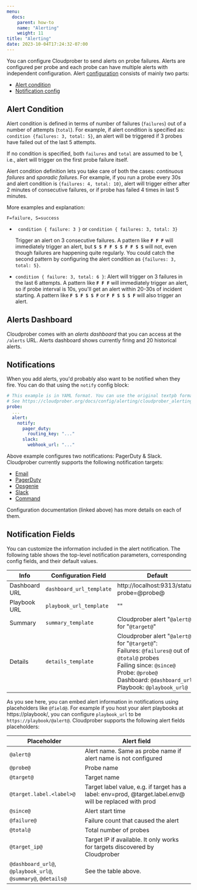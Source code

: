 ```yaml
---
menu:
  docs:
    parent: how-to
    name: "Alerting"
    weight: 11
title: "Alerting"
date: 2023-10-04T17:24:32-07:00
---
```


You can configure Cloudprober to send alerts on probe failures. Alerts are
configured per probe and each probe can have multiple alerts with independent
configuration. Alert
[configuration](/docs/config/alerting/#cloudprober_alerting_AlertConf) consists
of mainly two parts:

- [Alert condition](/docs/config/alerting/#cloudprober_alerting_Condition)
- [Notification config](/docs/config/alerting/#cloudprober_alerting_NotifyConfig)

## Alert Condition

Alert condition is defined in terms of number of failures (`failures`) out of a
number of attempts (`total`). For example, if alert condition is specified as:
`condition {failures: 3, total: 5}`, an alert will be triggered if 3 probes have
failed out of the last 5 attempts.

If no condition is specified, both `failures` and `total` are assumed to be 1,
i.e., alert will trigger on the first probe failure itself.

Alert condition definition lets you take care of both the cases: _continuous
failures_ and _sporadic failures_. For example, if you run a probe every 30s and
alert condition is `{failures: 4, total: 10}`, alert will trigger either after 2
minutes of consecutive failures, or if probe has failed 4 times in last 5
minutes.

More examples and explanation:

`F=failure, S=success`

- ` condition { failure: 3 }` or `condition { failures: 3, total: 3} `

  Trigger an alert on 3 consecutive failures. A pattern like **`F F F`** will
  immediately trigger an alert, but **`S S F F S S F F S S`** will not, even
  though failures are happening quite regularly. You could catch the second
  pattern by configuring the alert condition as `{failures: 3, total: 5}`.

- `condition { failure: 3, total: 6 }`: Alert will trigger on 3 failures in the
  last 6 attempts. A pattern like **`F F F`** will immediately trigger an alert,
  so if probe interval is 10s, you'll get an alert within 20-30s of incident
  starting. A pattern like **`F S F S S F`** or **`F F S S S F`** will also
  trigger an alert.

## Alerts Dashboard

Cloudprober comes with an _alerts dashboard_ that you can access at the
`/alerts` URL. Alerts dashboard shows currently firing and 20 historical alerts.

## Notifications

When you add alerts, you'd probably also want to be notified when they fire. You
can do that using the `notify` config block:

```yaml
# This example is in YAML format. You can use the original textpb format too.
# See https://cloudprober.org/docs/config/alerting/cloudprober_alerting_AlertConf
probe:
  ...
  alert:
    notify:
      pager_duty:
        routing_key: "..."
      slack:
        webhook_url: "..."
```

Above example configures two notifications: PagerDuty & Slack. Cloudprober
currently supports the following notification targets:

- [Email](/docs/config/alerting/#cloudprober_alerting_Email)
- [PagerDuty](/docs/config/alerting/#cloudprober_alerting_PagerDuty)
- [Opsgenie](/docs/config/alerting/#cloudprober_alerting_Opsgenie)
- [Slack](/docs/config/alerting/#cloudprober_alerting_Slack)
- [Command](/docs/config/alerting/#cloudprober_alerting_NotifyConfig)

Configuration documentation (linked above) has more details on each of them.

## Notification Fields

You can customize the information included in the alert notification. The
following table shows the top-level notification parameters, corresponding
config fields, and their default values.

| Info          | Configuration Field      | Default                                                                                                                                                                                                               |
| ------------- | ------------------------ | --------------------------------------------------------------------------------------------------------------------------------------------------------------------------------------------------------------------- |
| Dashboard URL | `dashboard_url_template` | http://localhost:9313/status?probe=@probe@                                                                                                                                                                            |
| Playbook URL  | `playbook_url_template`  | ""                                                                                                                                                                                                                    |
| Summary       | `summary_template`       | Cloudprober alert "`@alert@`" for "`@target@`"                                                                                                                                                                        |
| Details       | `details_template`       | Cloudprober alert "`@alert@`" for "`@target@`":<br/>Failures: `@failures@` out of `@total@` probes<br/>Failing since: `@since@`<br>Probe: `@probe@`<br/> Dashboard: `@dashboard_url@`<br/> Playbook: `@playbook_url@` |

As you see here, you can embed alert information in notifications using
placeholders like `@field@`. For example if you host your alert playbooks at
https://playbook/<alertname>, you can configure `playbook_url` to be
`https://playbook/@alert@`. Cloudprober supports the following alert fields
placeholders:

| Placeholder                                                   | Alert field                                                                                             |
| ------------------------------------------------------------- | ------------------------------------------------------------------------------------------------------- |
| `@alert@`                                                     | Alert name. Same as probe name if alert name is not configured                                          |
| `@probe@`                                                     | Probe name                                                                                              |
| `@target@`                                                    | Target name                                                                                             |
| `@target.label.<label>@`                                      | Target label value, e.g. if target has a label: env=prod, @target.label.env@ will be replaced with prod |
| `@since@`                                                     | Alert start time                                                                                        |
| `@failure@`                                                   | Failure count that caused the alert                                                                     |
| `@total@`                                                     | Total number of probes                                                                                  |
| `@target_ip@`                                                 | Target IP if available. It only works for targets discovered by Cloudprober                             |
| `@dashboard_url@`, `@playbook_url@`, `@summary@`, `@details@` | See the table above.                                                                                    |
